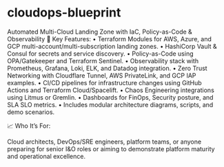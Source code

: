 # cloudops-blueprint
Automated Multi-Cloud Landing Zone with IaC, Policy-as-Code &amp; Observability
🔧 Key Features:
	•	Terraform Modules for AWS, Azure, and GCP multi-account/multi-subscription landing zones.
	•	HashiCorp Vault & Consul for secrets and service discovery.
	•	Policy-as-Code using OPA/Gatekeeper and Terraform Sentinel.
	•	Observability stack with Prometheus, Grafana, Loki, ELK, and Datadog integration.
	•	Zero Trust Networking with Cloudflare Tunnel, AWS PrivateLink, and GCP IAP examples.
	•	CI/CD pipelines for infrastructure changes using GitHub Actions and Terraform Cloud/Spacelift.
	•	Chaos Engineering integrations using Litmus or Gremlin.
	•	Dashboards for FinOps, Security posture, and SLA SLO metrics.
	•	Includes modular architecture diagrams, scripts, and demo scenarios.

📈 Who It’s For:

Cloud architects, DevOps/SRE engineers, platform teams, or anyone preparing for senior I&O roles or aiming to demonstrate platform maturity and operational excellence.
